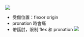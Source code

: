![](https://flexcin.com/wp-content/uploads/2014/05/golfers-elbow-medial-epicondylitis-300x2251.jpg@t14224626167971.jpg)
-   受傷位置：flexor origin   
-   pronation 時會痛   
-   帶護肘，限制 flex 和 pronation
![](https://encrypted-tbn0.gstatic.com/images?q=tbn:ANd9GcQTIJzUvx5Pt4PTi3uGoH-BhqSpC4CgUMW6gg&usqp=CAU)